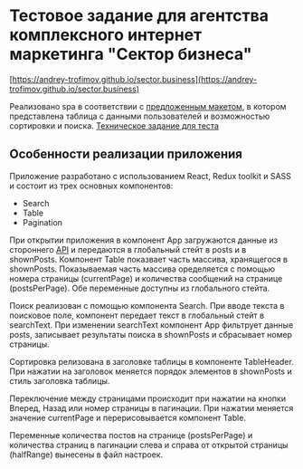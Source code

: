 # Тестовое задание для агентства комплексного интернет маркетинга "Сектор бизнеса"

[https://andrey-trofimov.github.io/sector.business](https://andrey-trofimov.github.io/sector.business)

Реализовано spa в соответствии с [предложенным макетом](https://www.figma.com/file/amcWeZhjaZ0eSyYiSNG6vN/%D0%9C%D0%B0%D0%BA%D0%B5%D1%82-%D1%82%D0%B0%D0%B1%D0%BB%D0%B8%D1%86%D1%8B?node-id=0%3A1), в котором представлена таблица с данными пользователей и возможностью сортировки и поиска.
[Техническое задание для теста](https://docs.google.com/document/d/1c3O9IfSIb_LLWFGH13_P-EKgfth6-crahUTDC5qOqAg/edit#heading=h.cq1jncb1nlw0)

## Особенности реализации приложения

Приложение разработано с использованием React, Redux toolkit и SASS и состоит из трех основных компонентов:

- Search
- Table
- Pagination

При открытии приложения в компонент App загружаются данные из стороннего [API](https://jsonplaceholder.typicode.com/posts) и передаются в глобальный стейт в posts и в shownPosts. Компонент Table показвает часть массива, хранящегося в shownPosts. Показываемая часть массива оределяется с помощью номера страницы (currentPage) и количества сообщений на странице (postsPerPage). Обе переменные доступны из глобального стейта.

Поиск реализован с помощью компонента Search. При вводе текста в поисковое поле, компонент передает текст в глобальный стейт в searchText. При изменении searchText компонент App фильтрует данные posts, записывает результаты поиска в shownPosts и сбрасывает номер страницы.

Сортировка релизована в заголовке таблицы в компоненте TableHeader. При нажатии на заголовок меняется порядок элементов в shownPosts и стиль заголовка таблицы.

Переключение между страницами происходит при нажатии на кнопки Вперед, Назад или номер страницы в пагинации. При нажатии меняется значение currentPage и перерисовывается компонент Table.

Переменные количества постов на странице (postsPerPage) и количества страниц в пагинации слева и справа от открытой страницы (halfRange) вынесены в файл настроек.
